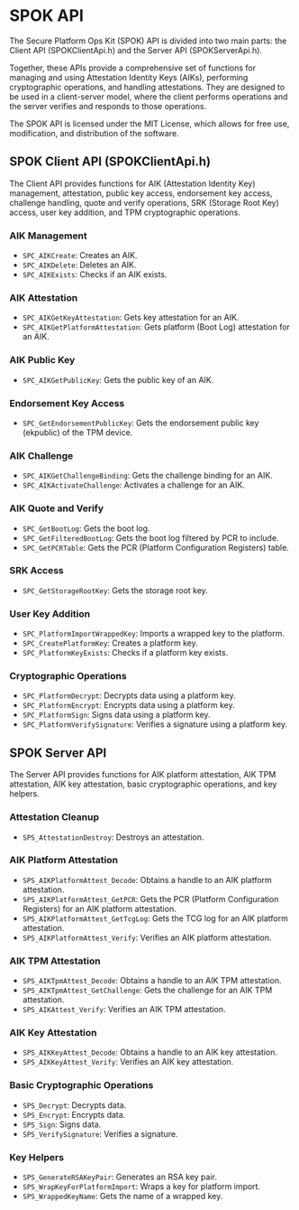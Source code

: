 # SPOK API

The Secure Platform Ops Kit (SPOK) API is divided into two main parts: the Client API (SPOKClientApi.h) and the Server API (SPOKServerApi.h).

Together, these APIs provide a comprehensive set of functions for managing and using Attestation Identity Keys (AIKs), performing cryptographic operations, and handling attestations. They are designed to be used in a client-server model, where the client performs operations and the server verifies and responds to those operations.

The SPOK API is licensed under the MIT License, which allows for free use, modification, and distribution of the software.

## SPOK Client API (SPOKClientApi.h)

The Client API provides functions for AIK (Attestation Identity Key) management, attestation, public key access, endorsement key access, challenge handling, quote and verify operations, SRK (Storage Root Key) access, user key addition, and TPM cryptographic operations.

### AIK Management

- `SPC_AIKCreate`: Creates an AIK.
- `SPC_AIKDelete`: Deletes an AIK.
- `SPC_AIKExists`: Checks if an AIK exists.

### AIK Attestation

- `SPC_AIKGetKeyAttestation`: Gets key attestation for an AIK.
- `SPC_AIKGetPlatformAttestation`: Gets platform (Boot Log) attestation for an AIK.

### AIK Public Key

- `SPC_AIKGetPublicKey`: Gets the public key of an AIK.

### Endorsement Key Access

- `SPC_GetEndorsementPublicKey`: Gets the endorsement public key (ekpublic) of the TPM device.

### AIK Challenge

- `SPC_AIKGetChallengeBinding`: Gets the challenge binding for an AIK.
- `SPC_AIKActivateChallenge`: Activates a challenge for an AIK.

### AIK Quote and Verify

- `SPC_GetBootLog`: Gets the boot log.
- `SPC_GetFilteredBootLog`: Gets the boot log filtered by PCR to include.
- `SPC_GetPCRTable`: Gets the PCR (Platform Configuration Registers) table.

### SRK Access

- `SPC_GetStorageRootKey`: Gets the storage root key.

### User Key Addition

- `SPC_PlatformImportWrappedKey`: Imports a wrapped key to the platform.
- `SPC_CreatePlatformKey`: Creates a platform key.
- `SPC_PlatformKeyExists`: Checks if a platform key exists.

### Cryptographic Operations

- `SPC_PlatformDecrypt`: Decrypts data using a platform key.
- `SPC_PlatformEncrypt`: Encrypts data using a platform key.
- `SPC_PlatformSign`: Signs data using a platform key.
- `SPC_PlatformVerifySignature`: Verifies a signature using a platform key.

## SPOK Server API

The Server API provides functions for AIK platform attestation, AIK TPM attestation, AIK key attestation, basic cryptographic operations, and key helpers.

### Attestation Cleanup

- `SPS_AttestationDestroy`: Destroys an attestation.

### AIK Platform Attestation

- `SPS_AIKPlatformAttest_Decode`: Obtains a handle to an AIK platform attestation.
- `SPS_AIKPlatformAttest_GetPCR`: Gets the PCR (Platform Configuration Registers) for an AIK platform attestation.
- `SPS_AIKPlatformAttest_GetTcgLog`: Gets the TCG log for an AIK platform attestation.
- `SPS_AIKPlatformAttest_Verify`: Verifies an AIK platform attestation.

### AIK TPM Attestation

- `SPS_AIKTpmAttest_Decode`: Obtains a handle to an AIK TPM attestation.
- `SPS_AIKTpmAttest_GetChallenge`: Gets the challenge for an AIK TPM attestation.
- `SPS_AIKAttest_Verify`: Verifies an AIK TPM attestation.

### AIK Key Attestation

- `SPS_AIKKeyAttest_Decode`: Obtains a handle to an AIK key attestation.
- `SPS_AIKKeyAttest_Verify`: Verifies an AIK key attestation.

### Basic Cryptographic Operations

- `SPS_Decrypt`: Decrypts data.
- `SPS_Encrypt`: Encrypts data.
- `SPS_Sign`: Signs data.
- `SPS_VerifySignature`: Verifies a signature.

### Key Helpers

- `SPS_GenerateRSAKeyPair`: Generates an RSA key pair.
- `SPS_WrapKeyForPlatformImport`: Wraps a key for platform import.
- `SPS_WrappedKeyName`: Gets the name of a wrapped key.
